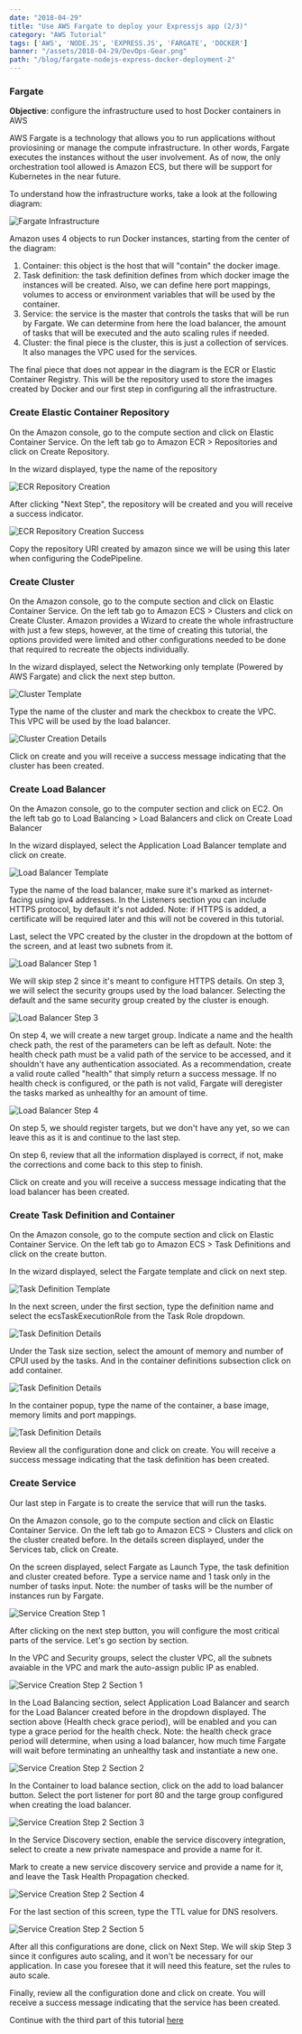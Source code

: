 ```yaml
---
date: "2018-04-29"
title: "Use AWS Fargate to deploy your Expressjs app (2/3)"
category: "AWS Tutorial"
tags: ['AWS', 'NODE.JS', 'EXPRESS.JS', 'FARGATE', 'DOCKER']
banner: "/assets/2018-04-29/DevOps-Gear.png"
path: "/blog/fargate-nodejs-express-docker-deployment-2"
---
```


### Fargate
**Objective**: configure the infrastructure used to host Docker containers in AWS

AWS Fargate is a technology that allows you to run applications without proviosining or manage the compute infrastructure. In other words, Fargate executes the instances without the user involvement. As of now, the only orchestration tool allowed is Amazon ECS, but there will be support for Kubernetes in the near future.

To understand how the infrastructure works, take a look at the following diagram:

![Fargate Infrastructure](/assets/2018-04-29/FargateECSObjects.PNG)

Amazon uses 4 objects to run Docker instances, starting from the center of the diagram:

1. Container: this object is the host that will "contain" the docker image. 
1. Task definition: the task definition defines from which docker image the instances will be created. Also, we can define here port mappings, volumes to access or environment variables that will be used by the container.
1. Service: the service is the master that controls the tasks that will be run by Fargate. We can determine from here the load balancer, the amount of tasks that will be executed and the auto scaling rules if needed.
1. Cluster: the final piece is the cluster, this is just a collection of services. It also manages the VPC used for the services.

The final piece that does not appear in the diagram is the ECR or Elastic Container Registry. This will be the repository used to store the images created by Docker and our first step in configuring all the infrastructure.

### Create Elastic Container Repository 
On the Amazon console, go to the compute section and click on Elastic Container Service. On the left tab go to Amazon ECR > Repositories and click on Create Repository.

In the wizard displayed, type the name of the repository

![ECR Repository Creation](/assets/2018-04-29/FargateCreateECRRepository.PNG)

After clicking "Next Step", the repository will be created and you will receive a success indicator.

![ECR Repository Creation Success](/assets/2018-04-29/FargateSuccessECRRepository.PNG)

Copy the repository URI created by amazon since we will be using this later when configuring the CodePipeline.

### Create Cluster
On the Amazon console, go to the compute section and click on Elastic Container Service. On the left tab go to Amazon ECS > Clusters and click on Create Cluster. Amazon provides a Wizard to create the whole infrastructure with just a few steps, however, at the time of creating this tutorial, the options provided were limited and other configurations needed to be done that required to recreate the objects individually.

In the wizard displayed, select the Networking only template (Powered by AWS Fargate) and click the next step button.

![Cluster Template](/assets/2018-04-29/FargateCreateClusterTemplate.PNG)

Type the name of the cluster and mark the checkbox to create the VPC. This VPC will be used by the load balancer.

![Cluster Creation Details](/assets/2018-04-29/FargateCreateClusterDetails.PNG)

Click on create and you will receive a success message indicating that the cluster has been created.

### Create Load Balancer
On the Amazon console, go to the computer section and click on EC2. On the left tab go to Load Balancing > Load Balancers and click on Create Load Balancer

In the wizard displayed, select the Application Load Balancer template and click on create.

![Load Balancer Template](/assets/2018-04-29/FargateLoadBalancerTemplate.PNG)

Type the name of the load balancer, make sure it's marked as internet-facing using ipv4 addresses. In the Listeners section you can include HTTPS protocol, by default it's not added. Note: if HTTPS is added, a certificate will be required later and this will not be covered in this tutorial.

Last, select the VPC created by the cluster in the dropdown at the bottom of the screen, and at least two subnets from it.

![Load Balancer Step 1](/assets/2018-04-29/FargateCreateLoadBalancerStep1.PNG)

We will skip step 2 since it's meant to configure HTTPS details. On step 3, we will select the security groups used by the load balancer. Selecting the default and the same security group created by the cluster is enough.

![Load Balancer Step 3](/assets/2018-04-29/FargateCreateLoadBalancerStep3.PNG)

On step 4, we will create a new target group. Indicate a name and the health check path, the rest of the parameters can be left as default. Note: the health check path must be a valid path of the service to be accessed, and it shouldn't have any authentication associated. As a recommendation, create a valid route called "health" that simply return a success message. If no health check is configured, or the path is not valid, Fargate will deregister the tasks marked as unhealthy for an amount of time.

![Load Balancer Step 4](/assets/2018-04-29/FargateCreateLoadBalancerStep4.PNG)

On step 5, we should register targets, but we don't have any yet, so we can leave this as it is and continue to the last step. 

On step 6, review that all the information displayed is correct, if not, make the corrections and come back to this step to finish.

Click on create and you will receive a success message indicating that the load balancer has been created.

### Create Task Definition and Container
On the Amazon console, go to the compute section and click on Elastic Container Service. On the left tab go to Amazon ECS > Task Definitions and click on the create button.

In the wizard displayed, select the Fargate template and click on next step.

![Task Definition Template](/assets/2018-04-29/FargateCreateTaskDefinitionTemplate.PNG)

In the next screen, under the first section, type the definition name and select the ecsTaskExecutionRole from the Task Role dropdown.

![Task Definition Details](/assets/2018-04-29/FargateCreateTaskDefinitionDetailsSection1.PNG)

Under the Task size section, select the amount of memory and number of CPUI used by the tasks. And in the container definitions subsection click on add container.

![Task Definition Details](/assets/2018-04-29/FargateCreateTaskDefinitionDetailsSection2.PNG)

In the container popup, type the name of the container, a base image, memory limits and port mappings.

![Task Definition Details](/assets/2018-04-29/FargateCreateTaskDefinitionContainer.PNG)

Review all the configuration done and click on create. You will receive a success message indicating that the task definition has been created.

### Create Service
Our last step in Fargate is to create the service that will run the tasks. 

On the Amazon console, go to the compute section and click on Elastic Container Service. On the left tab go to Amazon ECS > Clusters and click on the cluster created before. In the details screen displayed, under the Services tab, click on Create.

On the screen displayed, select Fargate as Launch Type, the task definition and cluster created before. Type a service name and 1 task only in the number of tasks input. Note: the number of tasks will be the number of instances run by Fargate.

![Service Creation Step 1](/assets/2018-04-29/FargateCreateServiceStep1.PNG)

After clicking on the next step button, you will configure the most critical parts of the service. Let's go section by section. 

In the VPC and Security groups, select the cluster VPC, all the subnets avaiable in the VPC and mark the auto-assign public IP as enabled.

![Service Creation Step 2 Section 1](/assets/2018-04-29/FargateCreateServiceStep2Section1.PNG)

In the Load Balancing section, select Application Load Balancer and search for the Load Balancer created before in the dropdown displayed. The section above (Health check grace period), will be enabled and you can type a grace period for the health check. Note: the health check grace period will determine, when using a load balancer, how much time Fargate will wait before terminating an unhealthy task and instantiate a new one.

![Service Creation Step 2 Section 2](/assets/2018-04-29/FargateCreateServiceStep2Section2.PNG)

In the Container to load balance section, click on the add to load balancer button. Select the port listener for port 80 and the targe group configured when creating the load balancer.

![Service Creation Step 2 Section 3](/assets/2018-04-29/FargateCreateServiceStep2Section2.PNG)

In the Service Discovery section, enable the service discovery integration, select to create a new private namespace and provide a name for it. 

Mark to create a new service discovery service and provide a name for it, and leave the Task Health Propagation checked.

![Service Creation Step 2 Section 4](/assets/2018-04-29/FargateCreateServiceStep2Section2.PNG)

For the last section of this screen, type the TTL value for DNS resolvers.

![Service Creation Step 2 Section 5](/assets/2018-04-29/FargateCreateServiceStep2Section2.PNG)

After all this configurations are done, click on Next Step. We will skip Step 3 since it configures auto scaling, and it won't be necessary for our application. In case you foresee that it will need this feature, set the rules to auto scale.

Finally, review all the configuration done and click on create. You will receive a success message indicating that the service has been created.

Continue with the third part of this tutorial [here](/blog/fargate-nodejs-express-docker-deployment-3)